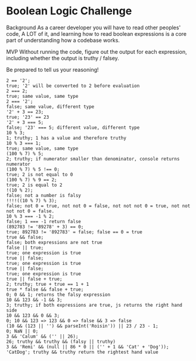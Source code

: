 # Boolean Logic Challenge

Background
As a career developer you will have to read other peoples' code, A LOT of it, and learning how to read boolean expressions is a core part of understanding how a codebase works.

MVP
Without running the code, figure out the output for each expression, including whether the output is truthy / falsey.

Be prepared to tell us your reasoning!

```
2 == '2';     
true; '2' will be converted to 2 before evaluation
2 === 2;    
true; same value, same type
2 === '2';    
false; same value, different type
'2' + 3 == 23;    
true; '23' == 23
'2' + 3 === 5;    
false; '23' === 5; different value, different type
10 % 3;     
1; truthy; 1 has a value and therefore truthy
10 % 3 === 1;     
true; same value, same type
(100 % 7) % 5;    
2; truthy; if numerator smaller than denominator, console returns numerator
(100 % 7) % 5 !== 0;    
true; 2 is not equal to 0
(100 % 7) % 9 == 2; 
true; 2 is equal to 2
!(10 % 2); 
false; not a number is falsy
!!!!((10 % 7) % 3); 
false; not 0 = true, not not 0 = false, not not not 0 = true, not not not not 0 = false.
10 % 3 === -1 % 2; 
false; 1 === -1 return false
(892783 != '89278' + 3) == 0; 
true; 892783 != '892783' = false; false == 0 = true
true && false;    
false; both expressions are not true
false || true;    
true; one expression is true
true || false;    
true; one expression is true
true || false;    
true; one expression is true
true || false + true;     
2; truthy; true + true == 1 + 1
true * false && false + true;     
0; 0 && 1; returns the falsy expression
10 && 123 && -1 && 3;     
3; truthy; if both expressions are true, js returns the right hand side
10 && 123 && 0 && 3;    
0; 10 && 123 => 123 && 0 => false && 3 => false
(10 && (123 || '') && parseInt('Roisin')) || 23 / 23 - 1;     
0; NaN || 0;
3 && 'Calum' && ('' || 26);     
26; truthy && truthy && (falsy || truthy)
3 && 'Remi' && (null || 86 * 0 || ('' + 1 && 'Cat' + 'Dog'));   
'CatDog'; truthy && truthy return the rightest hand value
```
